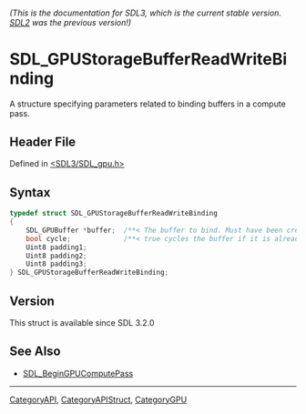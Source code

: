 ###### (This is the documentation for SDL3, which is the current stable version. [SDL2](https://wiki.libsdl.org/SDL2/) was the previous version!)
# SDL_GPUStorageBufferReadWriteBinding

A structure specifying parameters related to binding buffers in a compute pass.

## Header File

Defined in [<SDL3/SDL_gpu.h>](https://github.com/libsdl-org/SDL/blob/main/include/SDL3/SDL_gpu.h)

## Syntax

```c
typedef struct SDL_GPUStorageBufferReadWriteBinding
{
    SDL_GPUBuffer *buffer;  /**< The buffer to bind. Must have been created with SDL_GPU_BUFFERUSAGE_COMPUTE_STORAGE_WRITE. */
    bool cycle;             /**< true cycles the buffer if it is already bound. */
    Uint8 padding1;
    Uint8 padding2;
    Uint8 padding3;
} SDL_GPUStorageBufferReadWriteBinding;
```

## Version

This struct is available since SDL 3.2.0

## See Also

- [SDL_BeginGPUComputePass](SDL_BeginGPUComputePass)

----
[CategoryAPI](CategoryAPI), [CategoryAPIStruct](CategoryAPIStruct), [CategoryGPU](CategoryGPU)

